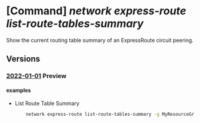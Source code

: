 # [Command] _network express-route list-route-tables-summary_

Show the current routing table summary of an ExpressRoute circuit peering.

## Versions

### [2022-01-01](/Resources/mgmt-plane/L3N1YnNjcmlwdGlvbnMve30vcmVzb3VyY2Vncm91cHMve30vcHJvdmlkZXJzL21pY3Jvc29mdC5uZXR3b3JrL2V4cHJlc3Nyb3V0ZWNpcmN1aXRzL3t9L3BlZXJpbmdzL3t9L3JvdXRldGFibGVzc3VtbWFyeS97fQ==/2022-01-01.xml) **Preview**

<!-- mgmt-plane /subscriptions/{}/resourcegroups/{}/providers/microsoft.network/expressroutecircuits/{}/peerings/{}/routetablessummary/{} 2022-01-01 -->

#### examples

- List Route Table Summary
    ```bash
        network express-route list-route-tables-summary -g MyResourceGroup -n MyCircuit --path primary --peering-name AzurePrivatePeering
    ```
